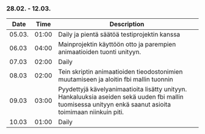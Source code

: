 ### 28.02. - 12.03.

| Date   | Time  | Description     |
| ------ | ----- | --------------- |
| 05.03. | 01:00 |Daily ja pientä säätöä testiprojektin kanssa|
| 06.03  | 04:00 |Mainprojektin käyttöön otto ja parempien animaatioiden tuonti unityyn.|
| 07.03  | 02:00 |Daily|
| 08.03  | 02:00 |Tein skriptin animaatioiden tieodostonimien muutamiseen ja aloitin fbi mallin tuonnin|
| 09.03  | 03:00 |Pyydettyjä kävelyanimaatioita lisätty unityyn. Hankaluuksia aseiden sekä uuden fbi mallin tuomisessa unityyn enkä saanut asioita toimimaan niinkuin piti.|
| 10.03  | 01:00 |Daily|

